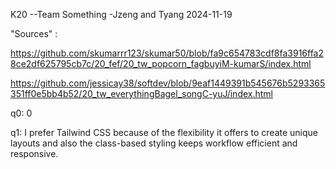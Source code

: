 K20 --Team Something -Jzeng and Tyang 2024-11-19

"Sources" :  

https://github.com/skumarrr123/skumar50/blob/fa9c654783cdf8fa3916ffa28ce2df625795cb7c/20_fef/20_tw_popcorn_fagbuyiM-kumarS/index.html

https://github.com/jessicay38/softdev/blob/9eaf1449391b545676b5293365351ff0e5bb4b52/20_tw_everythingBagel_songC-yuJ/index.html

q0: 0 

q1: I prefer Tailwind CSS because of the flexibility it offers to create unique layouts and also the class-based styling keeps workflow efficient and responsive.
